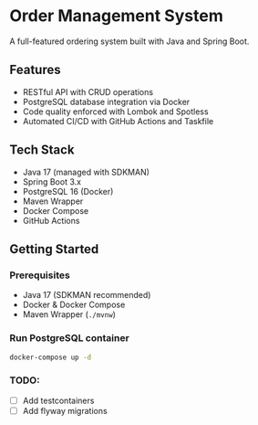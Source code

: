 # Order Management System

A full-featured ordering system built with Java and Spring Boot.

## Features
- RESTful API with CRUD operations
- PostgreSQL database integration via Docker
- Code quality enforced with Lombok and Spotless
- Automated CI/CD with GitHub Actions and Taskfile

## Tech Stack
- Java 17 (managed with SDKMAN)
- Spring Boot 3.x
- PostgreSQL 16 (Docker)
- Maven Wrapper
- Docker Compose
- GitHub Actions

## Getting Started

### Prerequisites
- Java 17 (SDKMAN recommended)
- Docker & Docker Compose
- Maven Wrapper (`./mvnw`)

### Run PostgreSQL container
```bash
docker-compose up -d
```

### TODO:
- [ ] Add testcontainers
- [ ] Add flyway migrations
